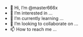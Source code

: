 - 👋 Hi, I’m @master666x
- 👀 I’m interested in ...
- 🌱 I’m currently learning ...
- 💞️ I’m looking to collaborate on ...
- 📫 How to reach me ...

<!---
master666x/master666x is a ✨ special ✨ repository because its `README.md` (this file) appears on your GitHub profile.
You can click the Preview link to take a look at your changes.
--->
